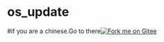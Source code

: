 # os_update
#if you are a chinese.Go to there[![Fork me on Gitee](https://gitee.com/SuperSystemStudio/os_update/widgets/widget_5.svg?color=c72020)](https://gitee.com/SuperSystemStudio/os_update)
